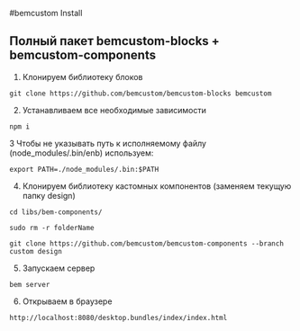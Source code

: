 
#bemcustom Install

## Полный пакет bemcustom-blocks + bemcustom-components
1. Клонируем библиотеку блоков
```
git clone https://github.com/bemcustom/bemcustom-blocks bemcustom
```
 
2. Устанавливаем все необходимые зависимости
```
npm i 
```

3 Чтобы не указывать путь к исполняемому файлу (node_modules/.bin/enb) используем:
```
export PATH=./node_modules/.bin:$PATH
```
 
4. Клонируем библиотеку кастомных компонентов (заменяем текущую папку design)
```
cd libs/bem-components/
```
```
sudo rm -r folderName
```
```
git clone https://github.com/bemcustom/bemcustom-components --branch custom design
```
 
5. Запускаем сервер
```
bem server
```

6. Открываем в браузере
```
http://localhost:8080/desktop.bundles/index/index.html
```
